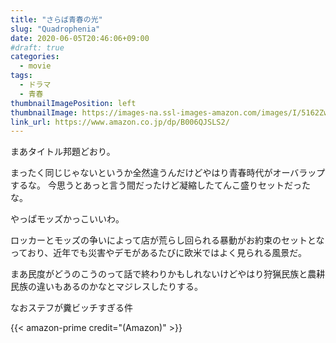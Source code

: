 ```yaml
---
title: "さらば青春の光"
slug: "Quadrophenia"
date: 2020-06-05T20:46:06+09:00
#draft: true
categories:
  - movie
tags:
  - ドラマ
  - 青春
thumbnailImagePosition: left
thumbnailImage: https://images-na.ssl-images-amazon.com/images/I/5162ZwMCz5L._AC_SY445_.jpg
link_url: https://www.amazon.co.jp/dp/B006QJSLS2/
---
```

まあタイトル邦題どおり。
<!--more-->
まったく同じじゃないというか全然違うんだけどやはり青春時代がオーバラップするな。
今思うとあっと言う間だったけど凝縮したてんこ盛りセットだったな。

やっぱモッズかっこいいわ。

ロッカーとモッズの争いによって店が荒らし回られる暴動がお約束のセットとなっており、近年でも災害やデモがあるたびに欧米ではよく見られる風景だ。

まあ民度がどうのこうのって話で終わりかもしれないけどやはり狩猟民族と農耕民族の違いもあるのかなとマジレスしたりする。

なおステフが糞ビッチすぎる件

{{< amazon-prime credit="(Amazon)" >}}
